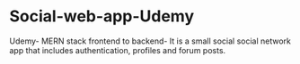 # Social-web-app-Udemy
Udemy- MERN stack frontend to backend- It is a small social social network app that includes authentication, profiles and forum posts. 
